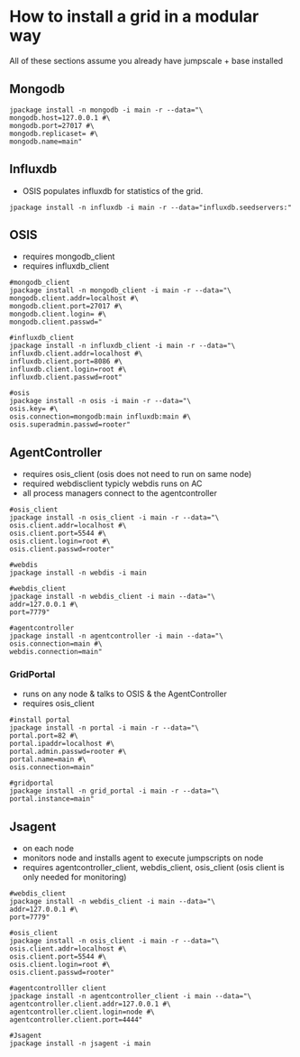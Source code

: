 How to install a grid in a modular way
======================================

All of these sections assume you already have jumpscale + base installed

Mongodb
-------

~~~~ {.sourceCode .python}
jpackage install -n mongodb -i main -r --data="\
mongodb.host=127.0.0.1 #\
mongodb.port=27017 #\
mongodb.replicaset= #\
mongodb.name=main"
~~~~

Influxdb
--------

-   OSIS populates influxdb for statistics of the grid.

~~~~ {.sourceCode .python}
jpackage install -n influxdb -i main -r --data="influxdb.seedservers:"
~~~~

OSIS
----

-   requires mongodb\_client
-   requires influxdb\_client

~~~~ {.sourceCode .python}
#mongodb_client
jpackage install -n mongodb_client -i main -r --data="\
mongodb.client.addr=localhost #\
mongodb.client.port=27017 #\
mongodb.client.login= #\
mongodb.client.passwd="

#influxdb_client
jpackage install -n influxdb_client -i main -r --data="\
influxdb.client.addr=localhost #\
influxdb.client.port=8086 #\
influxdb.client.login=root #\
influxdb.client.passwd=root"

#osis
jpackage install -n osis -i main -r --data="\
osis.key= #\
osis.connection=mongodb:main influxdb:main #\
osis.superadmin.passwd=rooter"
~~~~

AgentController
---------------

-   requires osis\_client (osis does not need to run on same node)
-   required webdisclient typicly webdis runs on AC
-   all process managers connect to the agentcontroller

~~~~ {.sourceCode .python}
#osis_client
jpackage install -n osis_client -i main -r --data="\
osis.client.addr=localhost #\
osis.client.port=5544 #\
osis.client.login=root #\
osis.client.passwd=rooter"

#webdis
jpackage install -n webdis -i main

#webdis_client
jpackage install -n webdis_client -i main --data="\
addr=127.0.0.1 #\
port=7779"

#agentcontroller
jpackage install -n agentcontroller -i main --data="\
osis.connection=main #\
webdis.connection=main"
~~~~

### GridPortal

-   runs on any node & talks to OSIS & the AgentController
-   requires osis\_client

~~~~ {.sourceCode .python}
#install portal
jpackage install -n portal -i main -r --data="\
portal.port=82 #\
portal.ipaddr=localhost #\
portal.admin.passwd=rooter #\
portal.name=main #\
osis.connection=main"

#gridportal
jpackage install -n grid_portal -i main -r --data="\
portal.instance=main"
~~~~

Jsagent
-------

-   on each node
-   monitors node and installs agent to execute jumpscripts on node
-   requires agentcontroller\_client, webdis\_client, osis\_client (osis
    client is only needed for monitoring)

~~~~ {.sourceCode .python}
#webdis_client
jpackage install -n webdis_client -i main --data="\
addr=127.0.0.1 #\
port=7779"

#osis_client
jpackage install -n osis_client -i main -r --data="\
osis.client.addr=localhost #\
osis.client.port=5544 #\
osis.client.login=root #\
osis.client.passwd=rooter"

#agentcontrolller client
jpackage install -n agentcontroller_client -i main --data="\
agentcontroller.client.addr=127.0.0.1 #\
agentcontroller.client.login=node #\
agentcontroller.client.port=4444"

#Jsagent
jpackage install -n jsagent -i main
~~~~
